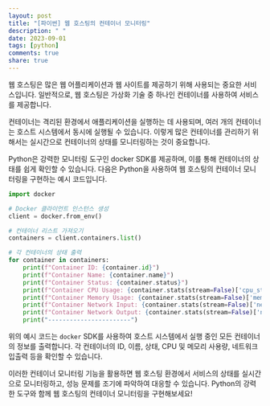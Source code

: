 ```yaml
---
layout: post
title: "[파이썬] 웹 호스팅의 컨테이너 모니터링"
description: " "
date: 2023-09-01
tags: [python]
comments: true
share: true
---
```


웹 호스팅은 많은 웹 어플리케이션과 웹 사이트를 제공하기 위해 사용되는 중요한 서비스입니다. 일반적으로, 웹 호스팅은 가상화 기술 중 하나인 컨테이너를 사용하여 서비스를 제공합니다. 

컨테이너는 격리된 환경에서 애플리케이션을 실행하는 데 사용되며, 여러 개의 컨테이너는 호스트 시스템에서 동시에 실행될 수 있습니다. 이렇게 많은 컨테이너를 관리하기 위해서는 실시간으로 컨테이너의 상태를 모니터링하는 것이 중요합니다.

Python은 강력한 모니터링 도구인 docker SDK를 제공하며, 이를 통해 컨테이너의 상태를 쉽게 확인할 수 있습니다. 다음은 Python을 사용하여 웹 호스팅의 컨테이너 모니터링을 구현하는 예시 코드입니다.

```python
import docker

# Docker 클라이언트 인스턴스 생성
client = docker.from_env()

# 컨테이너 리스트 가져오기
containers = client.containers.list()

# 각 컨테이너의 상태 출력
for container in containers:
    print(f"Container ID: {container.id}")
    print(f"Container Name: {container.name}")
    print(f"Container Status: {container.status}")
    print(f"Container CPU Usage: {container.stats(stream=False)['cpu_stats']['cpu_usage']['usage']}")
    print(f"Container Memory Usage: {container.stats(stream=False)['memory_stats']['usage']}")
    print(f"Container Network Input: {container.stats(stream=False)['networks']['eth0']['rx_bytes']}")
    print(f"Container Network Output: {container.stats(stream=False)['networks']['eth0']['tx_bytes']}")
    print("-----------------------")
```

위의 예시 코드는 `docker` SDK를 사용하여 호스트 시스템에서 실행 중인 모든 컨테이너의 정보를 출력합니다. 각 컨테이너의 ID, 이름, 상태, CPU 및 메모리 사용량, 네트워크 입출력 등을 확인할 수 있습니다.

이러한 컨테이너 모니터링 기능을 활용하면 웹 호스팅 환경에서 서비스의 상태를 실시간으로 모니터링하고, 성능 문제를 조기에 파악하여 대응할 수 있습니다. Python의 강력한 도구와 함께 웹 호스팅의 컨테이너 모니터링을 구현해보세요!
